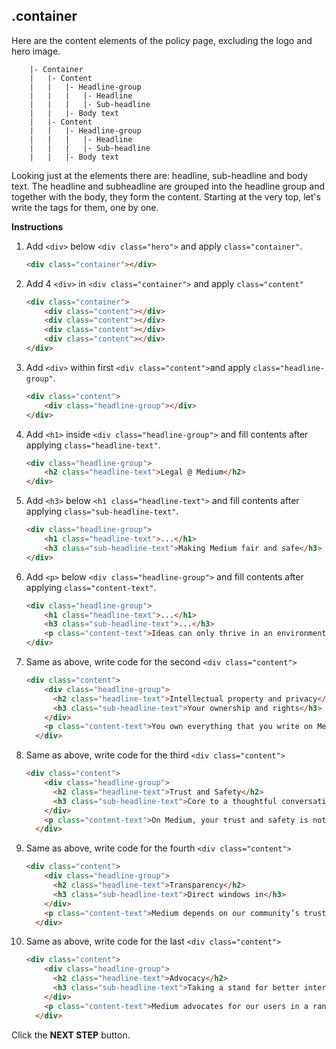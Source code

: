 ## .container

Here are the content elements of the policy page, excluding the logo and hero image. 

```
    |- Container
    |   |- Content
    |   |   |- Headline-group
    |   |   |   |- Headline
    |   |   |   |- Sub-headline
    |   |   |- Body text
    |   |- Content
    |   |   |- Headline-group
    |   |   |   |- Headline
    |   |   |   |- Sub-headline
    |   |   |- Body text
```

Looking just at the elements there are: headline, sub-headline and body text. The headline and subheadline are grouped into the headline group and together with the body, they form the content. Starting at the very top, let's write the tags for them, one by one. 

**Instructions**


1. Add `<div>` below `<div class="hero">` and apply `class="container"`.

    ```html
    <div class="container"></div>
    ```

1. Add 4 `<div>` in `<div class="container">` and apply `class="content"`

    ```html
    <div class="container">
        <div class="content"></div>
        <div class="content"></div>
        <div class="content"></div>
        <div class="content"></div>
    </div>
    ```

1. Add `<div>`  within first `<div class="content">`and apply `class="headline-group"`.

    ```html
    <div class="content">
        <div class="headline-group"></div>
    </div>
    ```

1. Add `<h1>` inside `<div class="headline-group">` and fill contents after applying `class="headline-text"`.

    ```html
    <div class="headline-group">
        <h2 class="headline-text">Legal @ Medium</h2>
    </div>
    ```

1. Add `<h3>` below `<h1 class="headline-text">` and fill contents after applying `class="sub-headline-text"`.

    ```html
    <div class="headline-group">
        <h1 class="headline-text">...</h1>
        <h3 class="sub-headline-text">Making Medium fair and safe</h3>
    </div>
    ```

1. Add `<p>` below `<div class="headline-group">` and fill contents after applying `class="content-text"`.

    ```html
    <div class="headline-group">
        <h1 class="headline-text">...</h1>
        <h3 class="sub-headline-text">...</h3>
        <p class="content-text">Ideas can only thrive in an environment governed by transparency, trust, and fairness – values that have shaped every aspect of Medium. Above all, Medium is a place that’s safe for anyone to participate. Below, we’ve broken down what you can expect when reading and writing on Medium.</p>
    </div>
    ```

1. Same as above, write code for the second `<div class="content">`

    ```html
    <div class="content">
        <div class="headline-group">
          <h2 class="headline-text">Intellectual property and privacy</h2>
          <h3 class="sub-headline-text">Your ownership and rights</h3>
        </div>
        <p class="content-text">You own everything that you write on Medium. Medium won’t sell it to anyone else. If you decide to delete a post or your entire account, we won’t keep it. You can use Medium to make or remix creative works, and on every post, you can specify the appropriate license (including Creative Commons). If someone is using Medium to unlawfully copy or distribute your creative work without permission, or confuse people about your identity, company, or product, we’ll investigate and where appropriate, take it down. Medium doesn’t sell your personal information, and we respect Do Not Track.</p>
      </div>
    ```

1. Same as above, write code for the third `<div class="content">`

    ```html
    <div class="content">
        <div class="headline-group">
          <h2 class="headline-text">Trust and Safety</h2>
          <h3 class="sub-headline-text">Core to a thoughtful conversation</h3>
        </div>
        <p class="content-text">On Medium, your trust and safety is not an afterthought. The way you feel when you interact with others on Medium is a core product feature. We think every day about how to make Medium a place for thoughtful, vigorous, civil conversation while also ensuring that Medium is free from harassment or intimidation.</p>
      </div>
    ```

1. Same as above, write code for the fourth `<div class="content">`

    ```html
    <div class="content">
        <div class="headline-group">
          <h2 class="headline-text">Transparency</h2>
          <h3 class="sub-headline-text">Direct windows in</h3>
        </div>
        <p class="content-text">Medium depends on our community’s trust. A key aspect of this is transparency – from writing our terms of service and other legal documents in plain, clear language to publishing an annual transparency report detailing takedowns and information requests, and sharing the rationale behind our decisions and processes.</p>
      </div>
    ```

1. Same as above, write code for the last `<div class="content">`

    ```html
    <div class="content">
        <div class="headline-group">
          <h2 class="headline-text">Advocacy</h2>
          <h3 class="sub-headline-text">Taking a stand for better internet</h3>
        </div>
        <p class="content-text">Medium advocates for our users in a range of forums around the world, including amicus briefs filed in U.S. courts and statements to Congress and various agencies in the U.S., as well as bodies outside the U.S., like the European Union Commission. We influence discussions on issues that we think are critical to a better internet, such as transparency about government data requests, copyright reform, and strong security.</p>
      </div>
    ```




Click the **NEXT STEP** button.

